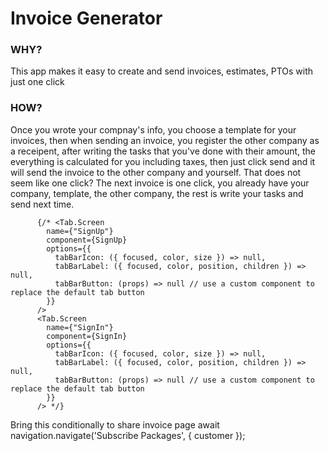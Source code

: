 # Invoice Generator

### WHY?
This app makes it easy to create and send invoices, estimates, PTOs with just one click

### HOW?
Once you wrote your compnay's info, you choose a template for your invoices, then when sending an invoice, you register the other company as a receipent, after writing the tasks that you've done with their amount, the everything is calculated for you including taxes, then just click send and it will send the invoice to the other company and yourself.
That does not seem like one click?
The next invoice is one click, you already have your company, template, the other company, the rest is write your tasks and send next time.

          {/* <Tab.Screen 
            name={"SignUp"} 
            component={SignUp}
            options={{
              tabBarIcon: ({ focused, color, size }) => null,
              tabBarLabel: ({ focused, color, position, children }) => null,
              tabBarButton: (props) => null // use a custom component to replace the default tab button
            }}
          />
          <Tab.Screen 
            name={"SignIn"} 
            component={SignIn}
            options={{
              tabBarIcon: ({ focused, color, size }) => null,
              tabBarLabel: ({ focused, color, position, children }) => null,
              tabBarButton: (props) => null // use a custom component to replace the default tab button
            }}
          /> */}
Bring this conditionally to share invoice page
await navigation.navigate('Subscribe Packages', { customer });